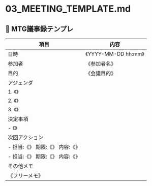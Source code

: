 # 03_MEETING_TEMPLATE.md
## 📝 MTG議事録テンプレ

| 項目 | 内容 |
|------|------|
| 日時 | 《YYYY-MM-DD hh:mm》 |
| 参加者 | 《参加者名》 |
| 目的 | 《会議目的》 |
| アジェンダ |
| 1. 《》 |
| 2. 《》 |
| 3. 《》 |
| 決定事項 |
| - 《》 |
| 次回アクション |
| - 担当:《》 期限:《》 内容:《》 |
| - 担当:《》 期限:《》 内容:《》 |
| その他メモ |
| 《フリーメモ》 | 